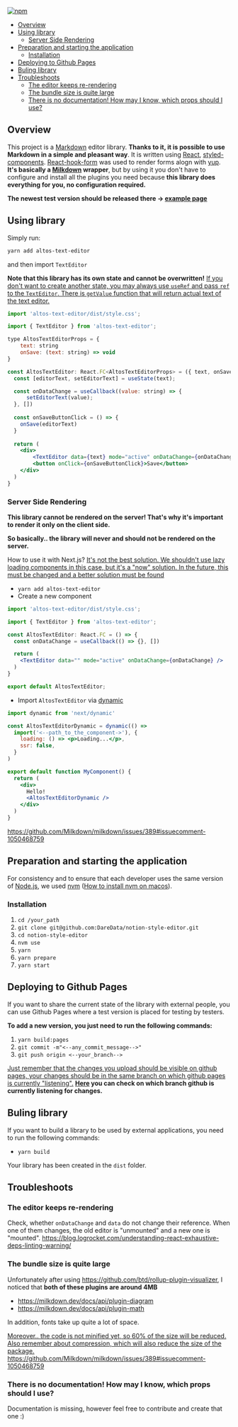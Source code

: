 [![npm](https://img.shields.io/npm/v/altos-text-editor)](https://www.npmjs.com/package/altos-text-editor)

- [Overview](#overview)
- [Using library](#using-library)
  * [Server Side Rendering](#server-side-rendering)
- [Preparation and starting the application](#preparation-and-starting-the-application)
  * [Installation](#installation)
- [Deploying to Github Pages](#deploying-to-github-pages)
- [Buling library](#buling-library)
- [Troubleshoots](#troubleshoots)
  * [The editor keeps re-rendering](#the-editor-keeps-re-rendering)
  * [The bundle size is quite large](#the-bundle-size-is-quite-large)
  * [There is no documentation! How may I know, which props should I use?](#there-is-no-documentation--how-may-i-know--which-props-should-i-use-)


## Overview

This project is a [Markdown](https://www.markdownguide.org/getting-started/) editor library. **Thanks to it, it is possible to use Markdown in a simple and pleasant way**. It is written using [React](https://react.dev/), [styled-components](https://styled-components.com/). [React-hook-form](https://react-hook-form.com/) was used to render forms alogn with [yup](https://github.com/jquense/yup). **It's basically a [Milkdown](https://milkdown.dev/) wrapper**, but by using it you don't have to configure and install all the plugins you need because **this library does everything for you, no configuration required.**

**The newest test version should be released there -> [example page](https://daredata.github.io/notion-style-editor/)**

## Using library

Simply run:
```bash
yarn add altos-text-editor
```


and then import `TextEditor`

**Note that this library has its own state and cannot be overwritten!** 
<ins>If you don't want to create another state, you may always use `useRef` and pass `ref` to the `TextEditor`. There is `getValue` function that will return actual text of the text editor.</ins>
```jsx
import 'altos-text-editor/dist/style.css';

import { TextEditor } from 'altos-text-editor';

type AltosTextEditorProps = {
    text: string
    onSave: (text: string) => void
}

const AltosTextEditor: React.FC<AltosTextEditorProps> = ({ text, onSave }) => {
  const [editorText, setEditorText] = useState(text);

  const onDataChange = useCallback((value: string) => {
      setEditorText(value);
  }, [])
  
  const onSaveButtonClick = () => {
    onSave(editorText)
  }  
  
  return (
    <div>
        <TextEditor data={text} mode="active" onDataChange={onDataChange} />
        <button onClick={onSaveButtonClick}>Save</button>
    </div>
  )
}
```

### Server Side Rendering

**This library cannot be rendered on the server! That's why it's important to render it only on the client side.**

**So basically.. the library will never and should not be rendered on the server.**

How to use it with Next.js?
<ins>It's not the best solution. We shouldn't use lazy loading components in this case, but it's a "now" solution. In the future, this must be changed and a better solution must be found</ins>
- `yarn add altos-text-editor`
- Create a new component

```jsx
import 'altos-text-editor/dist/style.css';

import { TextEditor } from 'altos-text-editor';

const AltosTextEditor: React.FC = () => {
  const onDataChange = useCallback(() => {}, [])

  return (
    <TextEditor data="" mode="active" onDataChange={onDataChange} />
  )
}

export default AltosTextEditor;
```

- Import `AltosTextEditor` via [dynamic](https://nextjs.org/docs/advanced-features/dynamic-import) 

```jsx
import dynamic from 'next/dynamic'

const AltosTextEditorDynamic = dynamic(() => 
  import('<--path_to_the_component->'), {
    loading: () => <p>Loading...</p>,
    ssr: false,
  }
)

export default function MyComponent() {
  return (
    <div>
      Hello!
      <AltosTextEditorDynamic />
    </div>
  )
}
```

https://github.com/Milkdown/milkdown/issues/389#issuecomment-1050468759

## Preparation and starting the application

For consistency and to ensure that each developer uses the same version of [Node.js](https://nodejs.org/en), we used [nvm](https://github.com/nvm-sh/nvm) ([How to install nvm on macos](https://tecadmin.net/install-nvm-macos-with-homebrew/)).

### Installation

1. `cd /your_path`
2. `git clone git@github.com:DareData/notion-style-editor.git`
3. `cd notion-style-editor`
5. `nvm use`
6. `yarn`
7. `yarn prepare`
9. `yarn start`

## Deploying to Github Pages

If you want to share the current state of the library with external people, you can use Github Pages where a test version is placed for testing by testers.

**To add a new version, you just need to run the following commands:**
1. `yarn build:pages`
2. `git commit -m"<--any_commit_message-->"`
3. `git push origin <--your_branch-->`

<ins>Just remember that the changes you upload should be visible on github pages, your changes should be in the same branch on which github pages is currently "listening".</ins> 
**[Here](https://github.com/DareData/notion-style-editor/settings/pages) you can check on which branch github is currently listening for changes.**

## Buling library

If you want to build a library to be used by external applications, you need to run the following commands:
- `yarn build`

Your library has been created in the `dist` folder.

## Troubleshoots

### The editor keeps re-rendering

Check, whether `onDataChange` and `data` do not change their reference. When one of them changes, the old editor is "unmounted" and a new one is "mounted". 
https://blog.logrocket.com/understanding-react-exhaustive-deps-linting-warning/ 

### The bundle size is quite large

Unfortunately after using https://github.com/btd/rollup-plugin-visualizer, I noticed that **both of these plugins are around 4MB**
- https://milkdown.dev/docs/api/plugin-diagram
- https://milkdown.dev/docs/api/plugin-math

In addition, fonts take up quite a lot of space. 


<ins>Moreover.. the code is not minified yet, so 60% of the size will be reduced. Also remember about compression, which will also reduce the size of the package.</ins>
https://github.com/Milkdown/milkdown/issues/389#issuecomment-1050468759

### There is no documentation! How may I know, which props should I use?

Documentation is missing, however feel free to contribute and create that one :)